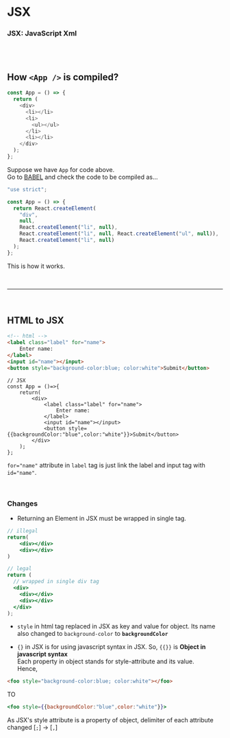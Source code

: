 # JSX

### JSX: JavaScript Xml

<br/>

<br/>
   
## How `<App />` is compiled?

```js
const App = () => {
  return (
    <div>
      <li></li>
      <li>
        <ul></ul>
      </li>
      <li></li>
    </div>
  );
};
```

Suppose we have `App` for code above.  
Go to [BABEL](https://babeljs.io/) and check the code to be compiled as...

```js
"use strict";

const App = () => {
  return React.createElement(
    "div",
    null,
    React.createElement("li", null),
    React.createElement("li", null, React.createElement("ul", null)),
    React.createElement("li", null)
  );
};
```

This is how it works.

<br/>

---

<br/>   
   
## HTML to JSX   
  
```html
<!-- html -->
<label class="label" for="name">
    Enter name:
</label>
<input id="name"></input>
<button style="background-color:blue; color:white">Submit</button>
```
   
```JSX
// JSX
const App = ()=>{
    return(
        <div>
            <label class="label" for="name">
                Enter name:
            </label>
            <input id="name"></input>
            <button style={{backgroundColor:"blue",color:"white"}}>Submit</button>
        </div>
    );
};
```
   
`for="name"` attribute in `label` tag is just link the label and input tag with `id="name"`.
   
<br/>

### Changes

- Returning an Element in JSX must be wrapped in single tag.

```jsx
// illegal
return(
    <div></div>
    <div></div>
)
```

```jsx
// legal
return (
  // wrapped in single div tag
  <div>
    <div></div>
    <div></div>
  </div>
);
```

- `style` in html tag replaced in JSX as key and value for object. Its name also changed to `background-color` to **`backgroundColor`**

- `{}` in JSX is for using javascript syntax in JSX. So, `{{}}` is **Object in javascript syntax**  
  Each property in object stands for style-attribute and its value.  
  Hence,

```html
<foo style="background-color:blue; color:white"></foo>
```

TO

```jsx
<foo style={{backgroundColor:"blue",color:"white"}}>
```

As JSX's style attribute is a property of object, delimiter of each attribute changed [`;`] -> [`,`]
